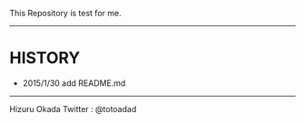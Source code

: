 This Repository is test for me.

***
# HISTORY
* 2015/1/30 add README.md

***

Hizuru Okada
Twitter : @totoadad
